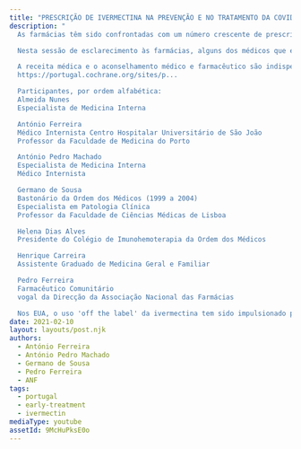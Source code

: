 ```yaml
---
title: "PRESCRIÇÃO DE IVERMECTINA NA PREVENÇÃO E NO TRATAMENTO DA COVID-19"
description: "
  As farmácias têm sido confrontadas com um número crescente de prescrições médicas 'off the label' de ivermectina, um medicamento manipulado, aprovado para uso humano desde 1987, no contexto da profilaxia e tratamento de primeiros sintomas da COVID-19.

  Nesta sessão de esclarecimento às farmácias, alguns dos médicos que estão a liderar essa experiência em Portugal, tanto na prática clínica como no estudo do conhecimento internacional, explicam o fundamento dessas prescrições.

  A receita médica e o aconselhamento médico e farmacêutico são indispensáveis ao uso seguro deste medicamento. De acordo com o Instituto de Saúde Baseada na Evidência, «não existe evidência de qualidade sobre o uso de ivermectina para o tratamento da COVID-19»:
  https://portugal.cochrane.org/sites/p...

  Participantes, por ordem alfabética:
  Almeida Nunes
  Especialista de Medicina Interna

  António Ferreira
  Médico Internista Centro Hospitalar Universitário de São João
  Professor da Faculdade de Medicina do Porto

  António Pedro Machado
  Especialista de Medicina Interna
  Médico Internista

  Germano de Sousa
  Bastonário da Ordem dos Médicos (1999 a 2004)
  Especialista em Patologia Clínica
  Professor da Faculdade de Ciências Médicas de Lisboa

  Helena Dias Alves
  Presidente do Colégio de Imunohemoterapia da Ordem dos Médicos

  Henrique Carreira
  Assistente Graduado de Medicina Geral e Familiar

  Pedro Ferreira
  Farmacêutico Comunitário
  vogal da Direcção da Associação Nacional das Farmácias

  Nos EUA, o uso 'off the label' da ivermectina tem sido impulsionado pela Front Line COVID-19 Critical Care Alliance (https://covid19criticalcare.com/about...), que já publicou protocolos de profilaxia e tratamento precoce (https://covid19criticalcare.com/wp-co...) com recurso à ivermectina, outros medicamentos e suplementos."
date: 2021-02-10
layout: layouts/post.njk
authors:
  - António Ferreira
  - António Pedro Machado
  - Germano de Sousa
  - Pedro Ferreira
  - ANF
tags:
  - portugal
  - early-treatment
  - ivermectin
mediaType: youtube
assetId: 9McHuPksE0o
---
```

